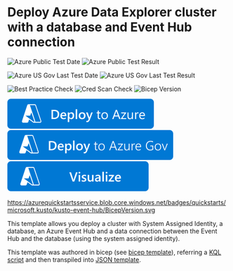 # Deploy Azure Data Explorer cluster with a database and Event Hub connection

![Azure Public Test Date](https://azurequickstartsservice.blob.core.windows.net/badges/quickstarts/microsoft.kusto/kusto-event-hub/PublicLastTestDate.svg)
![Azure Public Test Result](https://azurequickstartsservice.blob.core.windows.net/badges/quickstarts/microsoft.kusto/kusto-event-hub/PublicDeployment.svg)

![Azure US Gov Last Test Date](https://azurequickstartsservice.blob.core.windows.net/badges/quickstarts/microsoft.kusto/kusto-event-hub/FairfaxLastTestDate.svg)
![Azure US Gov Last Test Result](https://azurequickstartsservice.blob.core.windows.net/badges/quickstarts/microsoft.kusto/kusto-event-hub/FairfaxDeployment.svg)

![Best Practice Check](https://azurequickstartsservice.blob.core.windows.net/badges/quickstarts/microsoft.kusto/kusto-event-hub/BestPracticeResult.svg)
![Cred Scan Check](https://azurequickstartsservice.blob.core.windows.net/badges/quickstarts/microsoft.kusto/kusto-event-hub/CredScanResult.svg)
![Bicep Version](https://azurequickstartsservice.blob.core.windows.net/badges/quickstarts/microsoft.kusto/kusto-event-hub/BicepVersion.svg)

[![Deploy To Azure](https://raw.githubusercontent.com/Azure/azure-quickstart-templates/master/1-CONTRIBUTION-GUIDE/images/deploytoazure.svg?sanitize=true)](https://portal.azure.com/#create/Microsoft.Template/uri/https%3A%2F%2Fraw.githubusercontent.com%2FAzure%2Fazure-quickstart-templates%2Fmaster%2Fquickstarts%2Fmicrosoft.kusto%2Fkusto-event-hub%2Fazuredeploy.json)  
[![Deploy To Azure US Gov](https://raw.githubusercontent.com/Azure/azure-quickstart-templates/master/1-CONTRIBUTION-GUIDE/images/deploytoazuregov.svg?sanitize=true)](https://portal.azure.us/#create/Microsoft.Template/uri/https%3A%2F%2Fraw.githubusercontent.com%2FAzure%2Fazure-quickstart-templates%2Fmaster%2Fquickstarts%2Fmicrosoft.kusto%2Fkusto-event-hub%2Fazuredeploy.json)
[![Visualize](https://raw.githubusercontent.com/Azure/azure-quickstart-templates/master/1-CONTRIBUTION-GUIDE/images/visualizebutton.svg?sanitize=true)](http://armviz.io/#/?load=https%3A%2F%2Fraw.githubusercontent.com%2FAzure%2Fazure-quickstart-templates%2Fmaster%2Fquickstarts%2Fmicrosoft.kusto%2Fkusto-event-hub%2Fazuredeploy.json)

https://azurequickstartsservice.blob.core.windows.net/badges/quickstarts/microsoft.kusto/kusto-event-hub/BicepVersion.svg

This template allows you deploy a cluster with System Assigned Identity, a database, an Azure Event Hub and a data connection between the Event Hub and the database (using the system assigned identity).

This template was authored in bicep (see [bicep template](main.bicep)), referring a [KQL script](script.kql) and then transpiled into [JSON template](azuredeploy.json).
